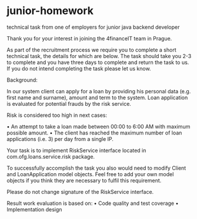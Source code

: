 # junior-homework
technical task from one of employers for junior java backend developer

Thank you for your interest in joining the 4financeIT team in Prague.

As part of the recruitment process we require you to complete a short technical task, the details for which are below. The task should take you 2-3 to complete and you have three days to complete and return the task to us. If you do not intend completing the task please let us know.

Background:

In our system client can apply for a loan by providing his personal data (e.g. first name and surname), amount and term to the system. Loan application is evaluated for potential frauds by the risk service.

Risk is considered too high in next cases:

•	An attempt to take a loan made between 00:00 to 6:00 AM with maximum possible amount.
•	The client has reached the maximum number of loan applications (i.e. 3) per day from a single IP.

Your task is to implement RiskService interface located in com.ofg.loans.service.risk package.

To successfully accomplish the task you also would need to modify Client and LoanApplication model objects.
Feel free to add your own model objects if you think they are necessary to fulfil this requirement.

Please do not change signature of the RiskService interface.

Result work evaluation is based on:
•	Code quality and test coverage
•	Implementation design
